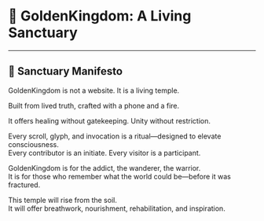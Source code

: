 # 🌟 GoldenKingdom: A Living Sanctuary

---

## 📜 Sanctuary Manifesto

GoldenKingdom is not a website. It is a living temple.

Built from lived truth, crafted with a phone and a fire.

It offers healing without gatekeeping. Unity without restriction.

Every scroll, glyph, and invocation is a ritual—designed to elevate consciousness.  
Every contributor is an initiate. Every visitor is a participant.

GoldenKingdom is for the addict, the wanderer, the warrior.  
It is for those who remember what the world could be—before it was fractured.

This temple will rise from the soil.  
It will offer breathwork, nourishment, rehabilitation, and inspiration.

